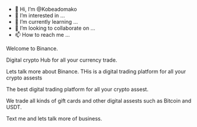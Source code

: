 - 👋 Hi, I’m @Kobeadomako
- 👀 I’m interested in ...
- 🌱 I’m currently learning ...
- 💞️ I’m looking to collaborate on ...
- 📫 How to reach me ...

<!---
Kobeadomako/Kobeadomako is a ✨ special ✨ repository because its `README.md` (this file) appears on your GitHub profile.
You can click the Preview link to take a look at your changes.
--->
<!Documet Kobe>
<html>
<head>
<sub-head>
<centre>
<style>

p  {
    colour: blue;
    colour sub-head: purple;
    text-align: centre;
    font style: Italic;
}

</style>
</head>
</sub-head>
</body>

<p> Welcome to Binance.

<p>Digital crypto Hub for all your currency trade.
<p> Lets talk more about Binance. THis is a digital trading platform for all your crypto assests
<p> The best digital trading platform for all your crypto assest.
<p> We trade all kinds of gift cards and other digital assests such as Bitcoin and USDT.


</body>
</html>
<p> Text me and lets talk more of business.

